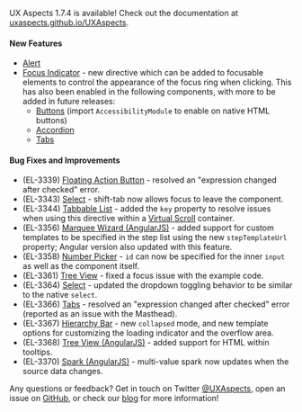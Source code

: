 UX Aspects 1.7.4 is available! Check out the documentation at [uxaspects.github.io/UXAspects](https://uxaspects.github.io/UXAspects).

#### New Features
* [Alert](https://uxaspects.github.io/UXAspects/#/components/notifications#alert)
* [Focus Indicator](https://uxaspects.github.io/UXAspects/#/components/utilities#focus-indicator) - new directive which can be added to focusable elements to control the appearance of the focus ring when clicking. This has also been enabled in the following components, with more to be added in future releases:
    * [Buttons](https://uxaspects.github.io/UXAspects/#/css/buttons) (import `AccessibilityModule` to enable on native HTML buttons)
    * [Accordion](https://uxaspects.github.io/UXAspects/#/components/panels#accordion)
    * [Tabs](https://uxaspects.github.io/UXAspects/#/components/tabs#tabs)

#### Bug Fixes and Improvements
* (EL-3339) [Floating Action Button](https://uxaspects.github.io/UXAspects/#/components/buttons#floating-action-button) - resolved an "expression changed after checked" error.
* (EL-3343) [Select](https://uxaspects.github.io/UXAspects/#/components/select#select) - shift-tab now allows focus to leave the component.
* (EL-3344) [Tabbable List](https://uxaspects.github.io/UXAspects/#/components/utilities#tabbable-list) - added the `key` property to resolve issues when using this directive within a [Virtual Scroll](https://uxaspects.github.io/UXAspects/#/components/scrollbar#virtual-scroll) container.
* (EL-3356) [Marquee Wizard (AngularJS)](https://uxaspects.github.io/UXAspects/#/components/wizard#marquee-wizard-ng1) - added support for custom templates to be specified in the step list using the new `stepTemplateUrl` property; Angular version also updated with this feature.
* (EL-3358) [Number Picker](https://uxaspects.github.io/UXAspects/#/components/input-controls#number-picker) - `id` can now be specified for the inner `input` as well as the component itself.
* (EL-3361) [Tree View](https://uxaspects.github.io/UXAspects/#/components/tree-view#tree-view) - fixed a focus issue with the example code.
* (EL-3364) [Select](https://uxaspects.github.io/UXAspects/#/components/select#select) - updated the dropdown toggling behavior to be similar to the native `select`.
* (EL-3366) [Tabs](https://uxaspects.github.io/UXAspects/#/components/tabs#tabs) - resolved an "expression changed after checked" error (reported as an issue with the Masthead).
* (EL-3367) [Hierarchy Bar](https://uxaspects.github.io/UXAspects/#/components/hierarchy-bar#hierarchy-bar) - new `collapsed` mode, and new template options for customizing the loading indicator and the overflow area.
* (EL-3368) [Tree View (AngularJS)](https://uxaspects.github.io/UXAspects/#/components/tree-view#tree-view-ng1) - added support for HTML within tooltips.
* (EL-3370) [Spark (AngularJS)](https://uxaspects.github.io/UXAspects/#/charts/spark-charts#spark-chart-ng1) - multi-value spark now updates when the source data changes.

Any questions or feedback? Get in touch on Twitter [@UXAspects](https://twitter.com/UXAspects), open an issue on [GitHub](https://github.com/UXAspects/UXAspects/issues), or check our [blog](https://uxaspects.github.io/UXAspects/#/blog) for more information!
